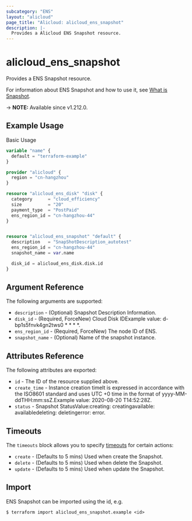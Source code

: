 ```yaml
---
subcategory: "ENS"
layout: "alicloud"
page_title: "Alicloud: alicloud_ens_snapshot"
description: |-
  Provides a Alicloud ENS Snapshot resource.
---
```


# alicloud_ens_snapshot

Provides a ENS Snapshot resource. 

For information about ENS Snapshot and how to use it, see [What is Snapshot](https://www.alibabacloud.com/help/en/).

-> **NOTE:** Available since v1.212.0.

## Example Usage

Basic Usage

```terraform
variable "name" {
  default = "terraform-example"
}

provider "alicloud" {
  region = "cn-hangzhou"
}

resource "alicloud_ens_disk" "disk" {
  category      = "cloud_efficiency"
  size          = "20"
  payment_type  = "PostPaid"
  ens_region_id = "cn-hangzhou-44"
}


resource "alicloud_ens_snapshot" "default" {
  description   = "SnapShotDescription_autotest"
  ens_region_id = "cn-hangzhou-44"
  snapshot_name = var.name

  disk_id = alicloud_ens_disk.disk.id
}
```

## Argument Reference

The following arguments are supported:
* `description` - (Optional) Snapshot Description Information.
* `disk_id` - (Required, ForceNew) Cloud Disk IDExample value: d-bp1s5fnvk4gn2tws0 * * * *.
* `ens_region_id` - (Required, ForceNew) The node ID of ENS.
* `snapshot_name` - (Optional) Name of the snapshot instance.

## Attributes Reference

The following attributes are exported:
* `id` - The ID of the resource supplied above.
* `create_time` - Instance creation timeIt is expressed in accordance with the ISO8601 standard and uses UTC +0 time in the format of yyyy-MM-ddTHH:mm:ssZ.Example value: 2020-08-20 T14:52:28Z.
* `status` - Snapshot StatusValue:creating: creatingavailable: availabledeleting: deletingerror: error.

## Timeouts

The `timeouts` block allows you to specify [timeouts](https://www.terraform.io/docs/configuration-0-11/resources.html#timeouts) for certain actions:
* `create` - (Defaults to 5 mins) Used when create the Snapshot.
* `delete` - (Defaults to 5 mins) Used when delete the Snapshot.
* `update` - (Defaults to 5 mins) Used when update the Snapshot.

## Import

ENS Snapshot can be imported using the id, e.g.

```shell
$ terraform import alicloud_ens_snapshot.example <id>
```